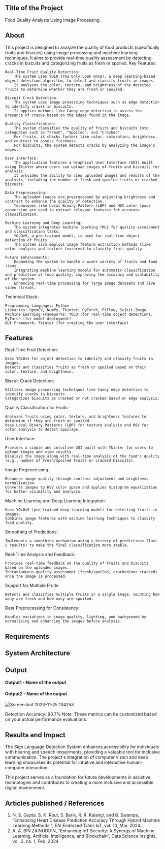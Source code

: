 ## Title of the Project
Food Quality Analysis Using Image Processing

## About
This project is designed to analyze the quality of food products (specifically fruits and biscuits) using image processing and machine learning techniques. It aims to provide real-time quality assessment by detecting cracks in biscuits and categorizing fruits as fresh or spoiled.
Key Features:

    Real-Time Fruit Quality Detection:
        The system uses YOLO (You Only Look Once), a deep learning-based object detection algorithm, to detect and classify fruits in images.
        It analyzes the color, texture, and brightness of the detected fruits to determine whether they are fresh or spoiled.

    Biscuit Crack Detection:
        The system uses image processing techniques such as edge detection to identify cracks in biscuits.
        It applies methods like Canny edge detection to assess the presence of cracks based on the edges found in the image.

    Quality Classification:
        The system classifies the quality of fruits and biscuits into categories such as "Fresh", "Spoiled", and "Cracked".
        For fruits, it checks factors like color, saturation, brightness, and contrast to assess freshness.
        For biscuits, the system detects cracks by analyzing the image’s edges.

    User Interface:
        The application features a Graphical User Interface (GUI) built using Tkinter where users can upload images of fruits and biscuits for analysis.
        It provides the ability to view uploaded images and results of the analysis, including the number of fresh and spoiled fruits or cracked biscuits.

    Data Preprocessing:
        The uploaded images are preprocessed by adjusting brightness and contrast to enhance the quality of detection.
        Techniques like Local Binary Pattern (LBP) and HSV color space conversion are used to extract relevant features for accurate classification.

    Machine Learning and Deep Learning:
        The system integrates machine learning (ML) for quality assessment and classification tasks.
        YOLOv5, a pre-trained model, is used for real-time object detection of fruits.
        The system also employs image feature extraction methods (like color analysis and texture features) to classify fruit quality.

    Future Enhancements:
        Expanding the system to handle a wider variety of fruits and food items.
        Integrating machine learning models for automatic classification and prediction of food quality, improving the accuracy and scalability of the system.
        Enhancing real-time processing for large image datasets and live video streams.

Technical Stack:

    Programming Languages: Python
    Libraries: OpenCV, NumPy, Tkinter, PyTorch, Pillow, Scikit-Image
    Machine Learning Frameworks: YOLO (for real-time object detection), PyTorch (for model deployment)
    GUI Framework: Tkinter (for creating the user interface)

## Features
Real-Time Fruit Detection:

    Uses YOLOv5 for object detection to identify and classify fruits in images.
    Detects and classifies fruits as fresh or spoiled based on their color, texture, and brightness.

Biscuit Crack Detection:

    Utilizes image processing techniques like Canny edge detection to identify cracks in biscuits.
    Categorizes biscuits as cracked or not cracked based on edge analysis.

Quality Classification for Fruits:

    Analyzes fruits using color, texture, and brightness features to determine if they are fresh or spoiled.
    Uses Local Binary Patterns (LBP) for texture analysis and HSV for color analysis to detect spoilage.

User Interface:

    Provides a simple and intuitive GUI built with Tkinter for users to upload images and view results.
    Displays the image along with real-time analysis of the food's quality (e.g., number of fresh/spoiled fruits or cracked biscuits).

Image Preprocessing:

    Enhances image quality through contrast adjustment and brightness normalization.
    Converts images to HSV color space and applies histogram equalization for better visibility and analysis.

Machine Learning and Deep Learning Integration:

    Uses YOLOv5 (pre-trained deep learning model) for detecting fruits in images.
    Combines image features with machine learning techniques to classify food quality.

Smoothing of Predictions:

    Implements a smoothing mechanism using a history of predictions (last 5 results) to make the final classification more stable.

Real-Time Analysis and Feedback:

    Provides real-time feedback on the quality of fruits and biscuits based on the uploaded images.
    Instantaneous quality assessment (fresh/spoiled, cracked/not cracked) once the image is processed.

Support for Multiple Fruits:

    Detects and classifies multiple fruits in a single image, counting how many are fresh and how many are spoiled.

Data Preprocessing for Consistency:

    Handles variations in image quality, lighting, and background by normalizing and enhancing the images before analysis.

## Requirements


## System Architecture

## Output

<!--Embed the Output picture at respective places as shown below as shown below-->
#### Output1 - Name of the output

#### Output2 - Name of the output
![Screenshot 2023-11-25 134253](https://github.com/<<yourusername>>/Hand-Gesture-Recognition-System/assets/75235455/5e05c981-05ca-4aaa-aea2-d918dcf25cb7)

Detection Accuracy: 96.7%
Note: These metrics can be customized based on your actual performance evaluations.


## Results and Impact
<!--Give the results and impact as shown below-->
The Sign Language Detection System enhances accessibility for individuals with hearing and speech impairments, providing a valuable tool for inclusive communication. The project's integration of computer vision and deep learning showcases its potential for intuitive and interactive human-computer interaction.

This project serves as a foundation for future developments in assistive technologies and contributes to creating a more inclusive and accessible digital environment.

## Articles published / References
1. N. S. Gupta, S. K. Rout, S. Barik, R. R. Kalangi, and B. Swampa, “Enhancing Heart Disease Prediction Accuracy Through Hybrid Machine Learning Methods ”, EAI Endorsed Trans IoT, vol. 10, Mar. 2024.
2. A. A. BIN ZAINUDDIN, “Enhancing IoT Security: A Synergy of Machine Learning, Artificial Intelligence, and Blockchain”, Data Science Insights, vol. 2, no. 1, Feb. 2024.




